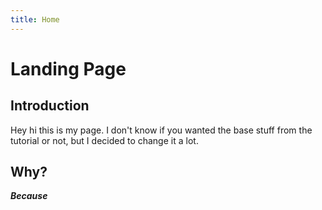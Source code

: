 ```yaml
---
title: Home
---
```


# Landing Page

## Introduction

Hey hi this is my page. I don't know if you wanted the base stuff from the tutorial or not, but I decided to change it a lot. 

## Why?
**_Because_**
